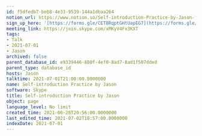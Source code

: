 ```yaml
---
id: f5dfedb7-beb8-4e33-9539-144a1dbaa264
notion_url: https://www.notion.so/Self-introduction-Practice-by-Jason-f5dfedb7beb84e339539144a1dbaa264
sign_up_here: '[https://forms.gle/CET8RqptGHtUapEG7](https://forms.gle/CET8RqptGHtUapEG7)'
meeting_link: https://join.skype.com/xMKyV4Fx3KXT
tags:
- Talk
- 2021-07-01
- Jason
archived: false
parent_database_id: e9339446-880f-4ef0-8ad7-8ad1f507dded
parent_type: database_id
hosts: Jason
talktime: 2021-07-01T21:00:00.0000000
name: Self-introduction Practice by Jason
software: Skype
title: Self-introduction Practice by Jason
object: page
language_level: No limit
created_time: 2021-06-28T20:56:00.0000000
last_edited_time: 2021-07-02T18:57:00.0000000
indexDate: 2021-07-01
---
```







